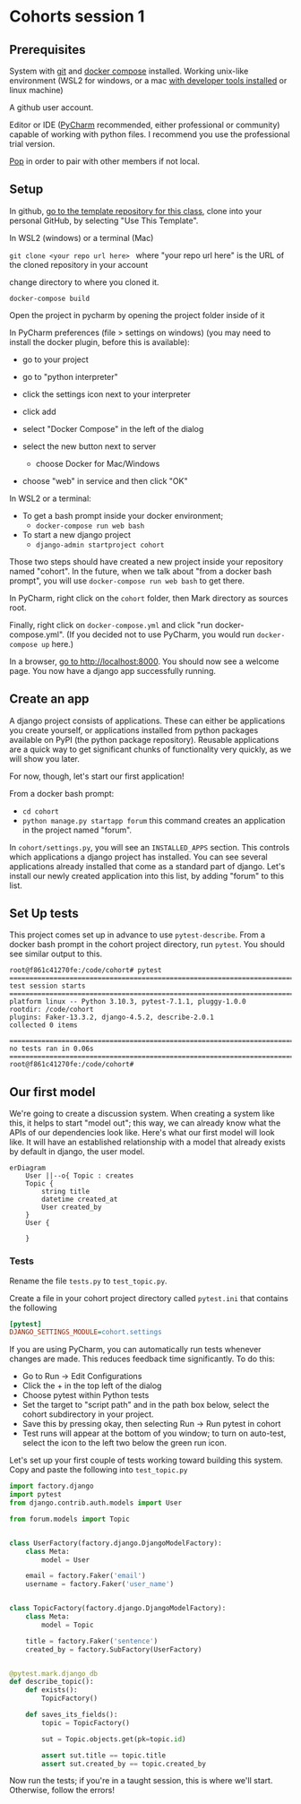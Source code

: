 # Cohorts session 1

## Prerequisites

System with [git](https://git-scm.com/) and [docker compose](https://docs.docker.com/compose/) installed. Working unix-like environment (WSL2 for windows, or a mac [with developer tools installed](https://www.freecodecamp.org/news/install-xcode-command-line-tools/) or linux machine)

A github user account.

Editor or IDE ([PyCharm](https://www.jetbrains.com/pycharm/) recommended, either professional or community) capable of working with python files. I recommend you use the professional trial version.

[Pop](https://pop.com/) in order to pair with other members if not local.

## Setup

In github, [go to the template repository for this class](https://github.com/StrongMind/cohort_template), clone into your personal GitHub, by selecting "Use This Template".

In WSL2 (windows) or a terminal (Mac)

`git clone <your repo url here> ` where "your repo url here" is the URL of the cloned repository in your account

change directory to where you cloned it.

`docker-compose build`

Open the project in pycharm by opening the project folder inside of it

In PyCharm preferences (file > settings on windows) (you may need to install the docker plugin, before this is available):

* go to your project
* go to "python interpreter"
* click the settings icon next to your interpreter
* click add
* select "Docker Compose" in the left of the dialog
* select the new button next to server
  * choose Docker for Mac/Windows

* choose "web" in service and then click "OK"

In WSL2 or a terminal:
* To get a bash prompt inside your docker environment;
  * `docker-compose run web bash`
* To start a new django project
  * `django-admin startproject cohort`

Those two steps should have created a new project inside your repository named "cohort". In the future, when we talk about "from a docker bash prompt", you will use `docker-compose run web bash` to get there. 

In PyCharm, right click on the `cohort` folder, then Mark directory as sources root.

Finally, right click on `docker-compose.yml` and click "run docker-compose.yml". (If you decided not to use PyCharm, you would run `docker-compose up` here.)

In a browser, [go to http://localhost:8000](http://localhost:8000). You should now see a welcome page. You now have a django app successfully running.

## Create an app

A django project consists of applications. These can either be applications you create yourself, or applications installed from python packages available on PyPI (the python package repository). Reusable applications are a quick way to get significant chunks of functionality very quickly, as we will show you later.

For now, though, let's start our first application!

From a docker bash prompt:
* `cd cohort`
* `python manage.py startapp forum` this command creates an application in the project named "forum".

In `cohort/settings.py`, you will see an `INSTALLED_APPS` section. This controls which applications a django project has installed. You can see several applications already installed that come as a standard part of django. Let's install our newly created application into this list, by adding "forum" to this list.

## Set Up tests

This project comes set up in advance to use `pytest-describe`. From a docker bash prompt in the cohort project directory, run `pytest`. You should see similar output to this.

```console
root@f861c41270fe:/code/cohort# pytest
================================================================================ test session starts ================================================================================
platform linux -- Python 3.10.3, pytest-7.1.1, pluggy-1.0.0
rootdir: /code/cohort
plugins: Faker-13.3.2, django-4.5.2, describe-2.0.1
collected 0 items                                                                                                                                                                   

=============================================================================== no tests ran in 0.06s ===============================================================================
root@f861c41270fe:/code/cohort# 

```

## Our first model

We're going to create a discussion system. When creating a system like this, it helps to start "model out"; this way, we can already know what the APIs of our dependencies look like. Here's what our first model will look like. It will have an established relationship with a model that already exists by default in django, the user model.

```mermaid
erDiagram
	User ||--o{ Topic : creates
	Topic {
		string title
		datetime created_at
		User created_by
	}
	User {
	
	}
```



### Tests

Rename the file `tests.py` to `test_topic.py`.

Create a file in your cohort project directory called `pytest.ini` that contains the following

```ini
[pytest]
DJANGO_SETTINGS_MODULE=cohort.settings
```



If you are using PyCharm, you can automatically run tests whenever changes are made. This reduces feedback time significantly. To do this:

* Go to Run -> Edit Configurations
* Click the + in the top left of the dialog
* Choose pytest within Python tests
* Set the target to "script path" and in the path box below, select the cohort subdirectory in your project.
* Save this by pressing okay, then selecting Run -> Run pytest in cohort
* Test runs will appear at the bottom of you window; to turn on auto-test, select the icon to the left two below the green run icon.

Let's set up your first couple of tests working toward building this system.  Copy and paste the following into `test_topic.py`

```python
import factory.django
import pytest
from django.contrib.auth.models import User

from forum.models import Topic


class UserFactory(factory.django.DjangoModelFactory):
    class Meta:
        model = User

    email = factory.Faker('email')
    username = factory.Faker('user_name')


class TopicFactory(factory.django.DjangoModelFactory):
    class Meta:
        model = Topic

    title = factory.Faker('sentence')
    created_by = factory.SubFactory(UserFactory)


@pytest.mark.django_db
def describe_topic():
    def exists():
        TopicFactory()

    def saves_its_fields():
        topic = TopicFactory()

        sut = Topic.objects.get(pk=topic.id)

        assert sut.title == topic.title
        assert sut.created_by == topic.created_by

```

Now run the tests; if you're in a taught session, this is where we'll start. Otherwise, follow the errors!
